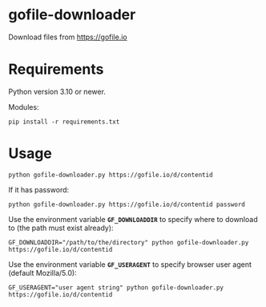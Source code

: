 # gofile-downloader
Download files from https://gofile.io

# Requirements

Python version 3.10 or newer.

Modules:

```
pip install -r requirements.txt
```

# Usage
```
python gofile-downloader.py https://gofile.io/d/contentid
```

If it has password:
```
python gofile-downloader.py https://gofile.io/d/contentid password
```

Use the environment variable **`GF_DOWNLOADDIR`** to specify where to download to (the
path must exist already):
```
GF_DOWNLOADDIR="/path/to/the/directory" python gofile-downloader.py https://gofile.io/d/contentid

```

Use the environment variable **`GF_USERAGENT`** to specify browser user agent (default Mozilla/5.0):
```
GF_USERAGENT="user agent string" python gofile-downloader.py https://gofile.io/d/contentid

```
